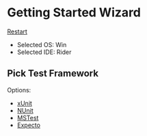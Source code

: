 # Getting Started Wizard

[Restart](/docs/wiz/readme.md)

* Selected OS: Win
* Selected IDE: Rider

## Pick Test Framework

Options:
 * [xUnit](result_Win_Rider_xUnit.md)
 * [NUnit](result_Win_Rider_NUnit.md)
 * [MSTest](result_Win_Rider_MSTest.md)
 * [Expecto](result_Win_Rider_Expecto.md)
